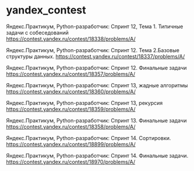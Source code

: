 # yandex_contest

Яндекс.Практикум, Python-разработчик: Спринт 12, Тема 1. Типичные задачи с собеседований
https://contest.yandex.ru/contest/18338/problems/A/

Яндекс.Практикум, Python-разработчик: 
Спринт 12. Тема 2.Базовые структуры данных.
https://contest.yandex.ru/contest/18337/problems/A/

Яндекс.Практикум, Python-разработчик: Спринт 12. Финальные задачи
https://contest.yandex.ru/contest/18357/problems/A/

Яндекс.Практикум, Python-разработчик: Спринт 13, жадные алгоритмы
https://contest.yandex.ru/contest/18360/problems/A/

Яндекс.Практикум, Python-разработчик: Спринт 13, рекурсия
https://contest.yandex.ru/contest/18359/problems/A/

Яндекс.Практикум, Python-разработчик: Спринт 13. Финальные задачи
https://contest.yandex.ru/contest/18358/problems/A/

Яндекс.Практикум, Python-разработчик: Спринт 14. Сортировки.
https://contest.yandex.ru/contest/18899/problems/A/

Яндекс.Практикум, Python-разработчик: Спринт 14. Финальные задачи.
https://contest.yandex.ru/contest/18970/problems/A/
